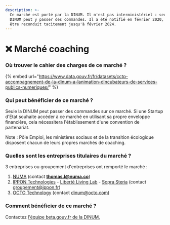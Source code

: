 ```yaml
---
description: >-
  Ce marché est porté par la DINUM. Il n'est pas interministériel : seul la
  DINUM peut y passer des commandes. Il a été notifié en février 2020, et peut
  être reconduit tacitement jusqu'à février 2024.
---
```


# ❌ Marché coaching

### Où trouver le cahier des charges de ce marché ? <a href="#ou-trouver-le-cahier-des-charges-de-ce-marche" id="ou-trouver-le-cahier-des-charges-de-ce-marche"></a>

{% embed url="https://www.data.gouv.fr/fr/datasets/cctp-accompagnement-de-la-dinum-a-lanimation-dincubateurs-de-services-publics-numeriques/" %}

### Qui peut bénéficier de ce marché ? <a href="#qui-peut-beneficier-de-ce-marche" id="qui-peut-beneficier-de-ce-marche"></a>

Seule la DINUM peut passer des commandes sur ce marché. Si une Startup d'Etat souhaite accéder à ce marché en utilisant sa propre enveloppe financière, cela nécessitera l'établissement d'une convention de partenariat.

Note : Pôle Emploi, les ministères sociaux et de la transition écologique disposent chacun de leurs propres marchés de coaching.

### Quelles sont les entreprises titulaires du marché ? <a href="#quelles-sont-les-entreprises-titulaires-du-marche" id="quelles-sont-les-entreprises-titulaires-du-marche"></a>

3 entreprises ou groupement d'entreprises ont remporté le marché :

1. [NUMA](https://fr.numa.co/) (contact [**thomas.l@numa.co**](mailto:thomas.l@numa.co))
2. [IPPON Technologies](https://fr.ippon.tech/) - [Liberté Living Lab](https://www.liberte.paris/) - [Sopra Steria](https://www.soprasteria.com/fr) (contact groupement@ippon.fr)
3. [OCTO Technology](https://www.octo.com/) (contact dinum@octo.com)

### Comment bénéficier de ce marché ? <a href="#comment-beneficier-de-ce-marche" id="comment-beneficier-de-ce-marche"></a>

Contactez [l'équipe beta.gouv.fr de la DINUM.](../../../decouvrir-beta.gouv.fr/incubateur-de-la-dinum/)

